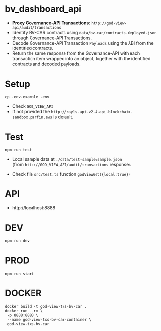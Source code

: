 # bv_dashboard_api

- **Proxy Governance-API Transactions**: `http://god-view-api/audit/transactions`
- Identify BV-CAR contracts using `data/bv-car/contracts-deployed.json` through Governance-API Transactions.
- Decode Governance-API Transaction `Payloads` using the ABI from the identified contracts.
- Return the same response from the Governance-API with each transaction item wrapped into an object, together with the identified contracts and decoded payloads.

# Setup
```shell
cp .env.example .env
```
* Check `GOD_VIEW_API`
* If not provided the `http://rayls-api-v2-4.api.blockchain-sandbox.parfin.aws` is default.

# Test
```shell
npm run test
```
* Local sample data at `./data/test-sample/sample.json`   
(from `http://GOD_VIEW_API/audit/transactions` response).

*  Check file `src/test.ts` function `godViewGet({local:true})`

# API
* http://localhost:8888

# DEV
```shell
npm run dev
```

# PROD
```shell
npm run start
```

# DOCKER
```shell
docker build -t god-view-txs-bv-car .
docker run --rm \ 
 -p 8888:8888 \
 --name god-view-txs-bv-car-container \
 god-view-txs-bv-car
```